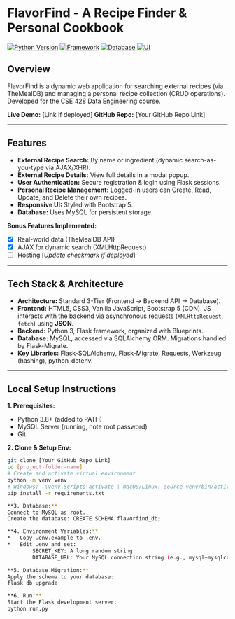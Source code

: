 # FlavorFind - A Recipe Finder & Personal Cookbook

[![Python Version](https://img.shields.io/badge/python-3.8+-blue.svg)](https://www.python.org/)
[![Framework](https://img.shields.io/badge/Framework-Flask-blue.svg)](https://flask.palletsprojects.com/)
[![Database](https://img.shields.io/badge/Database-MySQL-orange.svg)](https://www.mysql.com/)
[![UI](https://img.shields.io/badge/UI-Bootstrap%205-purple.svg)](https://getbootstrap.com/)

## Overview

FlavorFind is a dynamic web application for searching external recipes (via TheMealDB) and managing a personal recipe collection (CRUD operations). Developed for the CSE 428 Data Engineering course.

**Live Demo:** [Link if deployed]
**GitHub Repo:** [Your GitHub Repo Link]

---

## Features

*   **External Recipe Search:** By name or ingredient (dynamic search-as-you-type via AJAX/XHR).
*   **External Recipe Details:** View full details in a modal popup.
*   **User Authentication:** Secure registration & login using Flask sessions.
*   **Personal Recipe Management:** Logged-in users can Create, Read, Update, and Delete their own recipes.
*   **Responsive UI:** Styled with Bootstrap 5.
*   **Database:** Uses MySQL for persistent storage.

**Bonus Features Implemented:**
*   [X] Real-world data (TheMealDB API)
*   [X] AJAX for dynamic search (XMLHttpRequest)
*   [ ] Hosting [*Update checkmark if deployed*]

---

## Tech Stack & Architecture

*   **Architecture:** Standard 3-Tier (Frontend -> Backend API -> Database).
*   **Frontend:** HTML5, CSS3, Vanilla JavaScript, Bootstrap 5 (CDN). JS interacts with the backend via asynchronous requests (`XMLHttpRequest`, `fetch`) using **JSON**.
*   **Backend:** Python 3, Flask framework, organized with Blueprints.
*   **Database:** MySQL, accessed via SQLAlchemy ORM. Migrations handled by Flask-Migrate.
*   **Key Libraries:** Flask-SQLAlchemy, Flask-Migrate, Requests, Werkzeug (hashing), python-dotenv.

---

## Local Setup Instructions

**1. Prerequisites:**
*   Python 3.8+ (added to PATH)
*   MySQL Server (running, note root password)
*   Git

**2. Clone & Setup Env:**
```bash
git clone [Your GitHub Repo Link]
cd [project-folder-name]
# Create and activate virtual environment
python -m venv venv
# Windows: .\venv\Scripts\activate | macOS/Linux: source venv/bin/activate
pip install -r requirements.txt

**3. Database:**
Connect to MySQL as root.
Create the database: CREATE SCHEMA flavorfind_db;

**4. Environment Variables:**
*   Copy .env.example to .env.
*   Edit .env and set:
        SECRET_KEY: A long random string.
        DATABASE_URL: Your MySQL connection string (e.g., mysql+mysqlconnector://root:YOUR_PASSWORD@localhost:3306/flavorfind_db).

**5. Database Migration:**
Apply the schema to your database:
flask db upgrade

**6. Run:**
Start the Flask development server:
python run.py